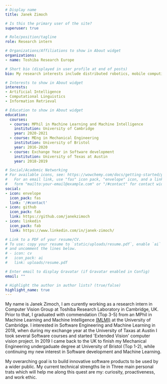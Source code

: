 ```yaml
---
# Display name
title: Janek Zimoch

# Is this the primary user of the site?
superuser: true

# Role/position/tagline
role: Research intern

# Organizations/Affiliations to show in About widget
organizations:
- name: Toshiba Research Europe

# Short bio (displayed in user profile at end of posts)
bio: My research interests include distributed robotics, mobile computing and programmable matter.

# Interests to show in About widget
interests:
- Artificial Intelligence
- Computational Linguistics
- Information Retrieval

# Education to show in About widget
education:
  courses:
  - course: MPhil in Machine Learning and Machine Intelligence
    institution: University of Cambridge
    year: 2020-2021
  - course: MEng in Mechanical Engineering
    institution: University of Bristol
    year: 2016-2020
  - course: Exchange Year in Software development
    institution: University of Texas at Austin
    year: 2018-2019

# Social/Academic Networking
# For available icons, see: https://wowchemy.com/docs/getting-started/page-builder/#icons
#   For an email link, use "fas" icon pack, "envelope" icon, and a link in the
#   form "mailto:your-email@example.com" or "/#contact" for contact widget.
social:
- icon: envelope
  icon_pack: fas
  link: '/#contact'
- icon: github
  icon_pack: fab
  link: https://github.com/janekzimoch
- icon: linkedin
  icon_pack: fab
  link: https://www.linkedin.com/in/janek-zimoch/

# Link to a PDF of your resume/CV.
# To use: copy your resume to `static/uploads/resume.pdf`, enable `ai` icons in `params.toml`, 
# and uncomment the lines below.
# - icon: cv
#   icon_pack: ai
#   link: uploads/resume.pdf

# Enter email to display Gravatar (if Gravatar enabled in Config)
email: ""

# Highlight the author in author lists? (true/false)
highlight_name: true
---
```


My name is Janek Zimoch, I am curently working as a research intern in Computer Vision Group at Toshiba Research Laboratory in Cambridge, UK. Prior to that, I graduated with commendation (Top 3-5) from an MPhil in Machine Learning and Machine Intelligence [(MLMI)](https://www.mlmi.eng.cam.ac.uk/) at the University of Cambridge. I interested in Software Engineering and Machine Learning in 2018, when during my exchange year at the University of Taxas at Austin I took several Software courses and started 'Extended Vision' computer vision project. In 2019 I came back to the UK to finish my Mechanical Engineering undergaduate degree at University of Bristol (Top 1-2), while continuing my new interest in Software development and Machine Learning.

My overarching goal is to build innovative software products to be used by a wider public. My current technical strengths lie in 
Three main personal trats which will help me along this quest are my: curiosity, proactiveness, and work ethic.  
